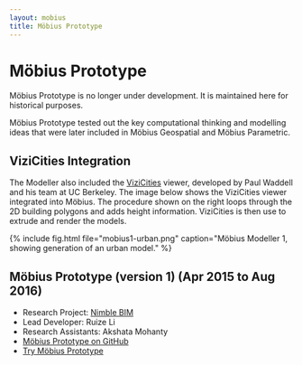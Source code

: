 ```yaml
---
layout: mobius
title: Möbius Prototype
---
```


# Möbius Prototype

Möbius Prototype is no longer under development. It is maintained here for historical purposes. 

Möbius Prototype tested out the key computational thinking and modelling ideas that were later included in Möbius Geospatial and Möbius Parametric.

## ViziCities Integration

The Modeller also included the [ViziCities](http://ww.vizicities.com/) viewer, developed by Paul Waddell and his team at UC Berkeley. The image below shows the ViziCities viewer integrated into Möbius. The procedure shown on the right loops through the 2D building polygons and adds height information. ViziCities is then use to extrude and render the models. 

{% include fig.html file="mobius1-urban.png" caption="Möbius Modeller 1, showing generation of an urban model."  %}

## Möbius Prototype (version 1) (Apr 2015 to Aug 2016)
- Research Project: [Nimble BIM](/projects/nimble_bim.html)
- Lead Developer: Ruize Li
- Research Assistants: Akshata Mohanty
- [Möbius Prototype on GitHub](https://github.com/design-automation/mobius)
- [Try Möbius Prototype](https://design-automation.github.io/mobius/)

